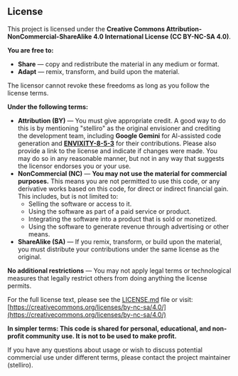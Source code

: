 ## License

This project is licensed under the **Creative Commons Attribution-NonCommercial-ShareAlike 4.0 International License (CC BY-NC-SA 4.0)**.

**You are free to:**

*   **Share** — copy and redistribute the material in any medium or format.
*   **Adapt** — remix, transform, and build upon the material.

The licensor cannot revoke these freedoms as long as you follow the license terms.

**Under the following terms:**

*   **Attribution (BY)** — You must give appropriate credit. A good way to do this is by mentioning "stelliro" as the original envisioner and crediting the development team, including **Google Gemini** for AI-assisted code generation and **[ENVIXITY-8-5-3](https://github.com/ENVIXITY-8-5-3)** for their contributions. Please also provide a link to the license and indicate if changes were made. You may do so in any reasonable manner, but not in any way that suggests the licensor endorses you or your use.
*   **NonCommercial (NC)** — **You may not use the material for commercial purposes.** This means you are not permitted to use this code, or any derivative works based on this code, for direct or indirect financial gain. This includes, but is not limited to:
    *   Selling the software or access to it.
    *   Using the software as part of a paid service or product.
    *   Integrating the software into a product that is sold or monetized.
    *   Using the software to generate revenue through advertising or other means.
*   **ShareAlike (SA)** — If you remix, transform, or build upon the material, you must distribute your contributions under the same license as the original.

**No additional restrictions** — You may not apply legal terms or technological measures that legally restrict others from doing anything the license permits.

For the full license text, please see the [LICENSE.md](LICENSE.md) file or visit:
[https://creativecommons.org/licenses/by-nc-sa/4.0/](https://creativecommons.org/licenses/by-nc-sa/4.0/)

**In simpler terms: This code is shared for personal, educational, and non-profit community use. It is not to be used to make profit.**

If you have any questions about usage or wish to discuss potential commercial use under different terms, please contact the project maintainer (stelliro).